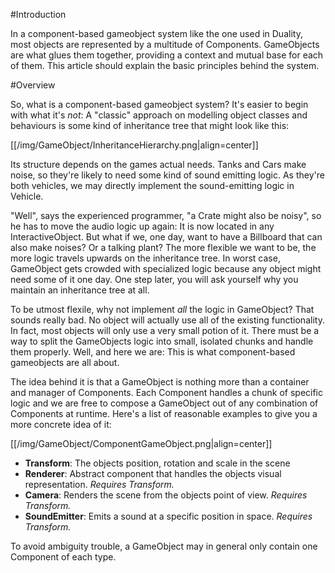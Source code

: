 #Introduction

In a component-based gameobject system like the one used in Duality, most objects are represented by a multitude of Components. GameObjects are what glues them together, providing a context and mutual base for each of them. This article should explain the basic principles behind the system.

#Overview

So, what is a component-based gameobject system? It's easier to begin with what it's _not_: A "classic" approach on modelling object classes and behaviours is some kind of inheritance tree that might look like this:

[[/img/GameObject/InheritanceHierarchy.png|align=center]]

<p>Its structure depends on the games actual needs. Tanks and Cars make noise, so they're likely to need some kind of sound emitting logic. As they're both vehicles, we may directly implement the sound-emitting logic in Vehicle.</p>

"Well", says the experienced programmer, "a Crate might also be noisy", so he has to move the audio logic up again: It is now located in any InteractiveObject. But what if we, one day, want to have a Billboard that can also make noises? Or a talking plant? The more flexible we want to be, the more logic travels upwards on the inheritance tree. In worst case, GameObject gets crowded with specialized logic because any object might need some of it one day. One step later, you will ask yourself why you maintain an inheritance tree at all.

To be utmost flexile, why not implement _all_ the logic in GameObject? That sounds really bad. No object will actually use all of the existing functionality. In fact, most objects will only use a very small potion of it. There must be a way to split the GameObjects logic into small, isolated chunks and handle them properly. Well, and here we are: This is what component-based gameobjects are all about.

The idea behind it is that a GameObject is nothing more than a container and manager of Components. Each Component handles a chunk of specific logic and we are free to compose a GameObject out of any combination of Components at runtime. Here's a list of reasonable examples to give you a more concrete idea of it:

[[/img/GameObject/ComponentGameObject.png|align=center]]

  * **Transform**: The objects position, rotation and scale in the scene
  * **Renderer**: Abstract component that handles the objects visual representation. _Requires Transform._
  * **Camera**: Renders the scene from the objects point of view. _Requires Transform._
  * **SoundEmitter**: Emits a sound at a specific position in space. _Requires Transform._

To avoid ambiguity trouble, a GameObject may in general only contain one Component of each type. 